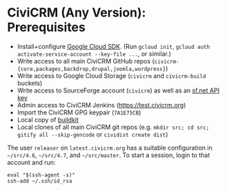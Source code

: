 # CiviCRM (Any Version): Prerequisites

* Install+configure [Google Cloud SDK](https://cloud.google.com/sdk/downloads). (Run `gcloud init`, `gcloud auth activate-service-account --key-file ...`, or similar.)
* Write access to all main CiviCRM GitHub repos (`civicrm-{core,packages,backdrop,drupal,joomla,wordpress}`)
* Write access to Google Cloud Storage (`civicrm` and `civicrm-build` buckets)
* Write access to SourceForge account (`civicrm`) as well as an [sf.net API key](https://sourceforge.net/auth/preferences/)
* Admin access to CiviCRM Jenkins (https://test.civicrm.org)
* Import the CiviCRM GPG keypair (`7A1E75CB`)
* Local copy of [buildkit](https://github.com/civicrm/civicrm-buildkit/)
* Local clones of all main CiviCRM git repos (e.g. `mkdir src; cd src; gitify all --skip-gencode` or `cividist create dist`)

The user `releaser` on `latest.civicrm.org` has a suitable configuration in `~/src/4.6`, `~/src/4.7`, and `~/src/master`.
To start a session, login to that account and run:

```
eval "$(ssh-agent -s)"
ssh-add ~/.ssh/id_rsa
```
